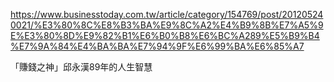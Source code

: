 
https://www.businesstoday.com.tw/article/category/154769/post/201205240021/%E3%80%8C%E8%B3%BA%E9%8C%A2%E4%B9%8B%E7%A5%9E%E3%80%8D%E9%82%B1%E6%B0%B8%E6%BC%A289%E5%B9%B4%E7%9A%84%E4%BA%BA%E7%94%9F%E6%99%BA%E6%85%A7

「賺錢之神」邱永漢89年的人生智慧